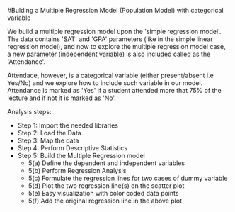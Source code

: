 
#Bulding a Multiple Regression Model (Population Model) with categorical variable

We build a multiple regression model upon the 'simple regression model'. 
The data contains 'SAT' and 'GPA' parameters (like in the simple linear regression model), and now to explore the multiple regression model case, a new parameter (independent variable) is also included called as the 'Attendance'.

Attendace, however, is a categorical variable (either present/absent i.e Yes/No) and we explore how to include such variable in our model. Attendance is marked as 'Yes' if a student attended more that 75% of the lecture and if not it is marked as 'No'.

Analysis steps:
- Step 1: Import the needed libraries
- Step 2: Load the Data
- Step 3: Map the data
- Step 4: Perform Descriptive Statistics
- Step 5: Build the Multiple Regression model
  - 5(a) Define the dependent and independent variables
  - 5(b) Perform Regression Analysis
  - 5(c) Formulate the regression lines for two cases of dummy variable
  - 5(d) Plot the two regression line(s) on the scatter plot
  - 5(e) Easy visualization with color coded data points
  - 5(f) Add the original regression line in the above plot
